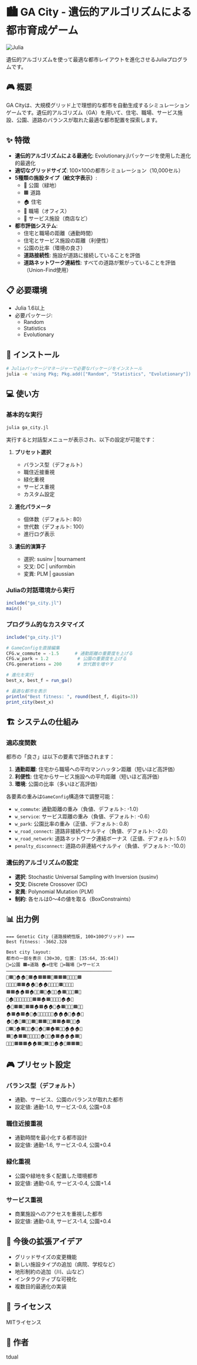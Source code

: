 # 🏙️ GA City - 遺伝的アルゴリズムによる都市育成ゲーム

![Julia](https://img.shields.io/badge/-Julia-9558B2?style=for-the-badge&logo=julia&logoColor=white)

遺伝的アルゴリズムを使って最適な都市レイアウトを進化させるJuliaプログラムです。

## 🎮 概要

GA Cityは、大規模グリッド上で理想的な都市を自動生成するシミュレーションゲームです。遺伝的アルゴリズム（GA）を用いて、住宅、職場、サービス施設、公園、道路のバランスが取れた最適な都市配置を探索します。

## ✨ 特徴

- **遺伝的アルゴリズムによる最適化**: Evolutionary.jlパッケージを使用した進化的最適化
- **適切なグリッドサイズ**: 100×100の都市シミュレーション（10,000セル）
- **5種類の施設タイプ（絵文字表示）**: 
  - 🌳 公園（緑地）
  - 🟫 道路
  - 🏠 住宅
  - 🏢 職場（オフィス）
  - 🏪 サービス施設（商店など）
- **都市評価システム**: 
  - 住宅と職場の距離（通勤時間）
  - 住宅とサービス施設の距離（利便性）
  - 公園の比率（環境の良さ）
  - **道路接続性**: 施設が道路に接続していることを評価
  - **道路ネットワーク連結性**: すべての道路が繋がっていることを評価（Union-Find使用）

## 📋 必要環境

- Julia 1.6以上
- 必要パッケージ:
  - Random
  - Statistics
  - Evolutionary

## 🚀 インストール

```bash
# Juliaパッケージマネージャーで必要なパッケージをインストール
julia -e 'using Pkg; Pkg.add(["Random", "Statistics", "Evolutionary"])'
```

## 💻 使い方

### 基本的な実行

```bash
julia ga_city.jl
```

実行すると対話型メニューが表示され、以下の設定が可能です：

1. **プリセット選択**
   - バランス型（デフォルト）
   - 職住近接重視
   - 緑化重視  
   - サービス重視
   - カスタム設定

2. **進化パラメータ**
   - 個体数（デフォルト: 80）
   - 世代数（デフォルト: 100）
   - 進行ログ表示

3. **遺伝的演算子**
   - 選択: susinv | tournament
   - 交叉: DC | uniformbin
   - 変異: PLM | gaussian

### Juliaの対話環境から実行

```julia
include("ga_city.jl")
main()
```

### プログラム的なカスタマイズ

```julia
include("ga_city.jl")

# GameConfigを直接編集
CFG.w_commute = -1.5      # 通勤距離の重要度を上げる
CFG.w_park = 1.2           # 公園の重要度を上げる
CFG.generations = 200      # 世代数を増やす

# 進化を実行
best_x, best_f = run_ga()

# 最適な都市を表示
println("Best fitness: ", round(best_f, digits=3))
print_city(best_x)
```

## 🏗️ システムの仕組み

### 適応度関数

都市の「良さ」は以下の要素で評価されます：

1. **通勤距離**: 住宅から職場への平均マンハッタン距離（短いほど高評価）
2. **利便性**: 住宅からサービス施設への平均距離（短いほど高評価）
3. **環境**: 公園の比率（多いほど高評価）

各要素の重みは`GameConfig`構造体で調整可能：
- `w_commute`: 通勤距離の重み（負値、デフォルト: -1.0）
- `w_service`: サービス距離の重み（負値、デフォルト: -0.6）
- `w_park`: 公園比率の重み（正値、デフォルト: 0.8）
- `w_road_connect`: 道路非接続ペナルティ（負値、デフォルト: -2.0）
- `w_road_network`: 道路ネットワーク連結ボーナス（正値、デフォルト: 5.0）
- `penalty_disconnect`: 道路の非連結ペナルティ（負値、デフォルト: -10.0）

### 遺伝的アルゴリズムの設定

- **選択**: Stochastic Universal Sampling with Inversion (susinv)
- **交叉**: Discrete Crossover (DC)
- **変異**: Polynomial Mutation (PLM)
- **制約**: 各セルは0〜4の値を取る（BoxConstraints）

## 📊 出力例

```
=== Genetic City (道路接続性版, 100×100グリッド) ===
Best fitness: -3662.328

Best city layout:
都市の一部を表示 (30×30, 位置: [35:64, 35:64])
🌳=公園 🟫=道路 🏠=住宅 🏢=職場 🏪=サービス
────────────────────────────────────────
🏢🟫🏢🏠🏠🏢🟫🏠🟫🟫🟫🌳🟫🟫🟫🏢🏢🏢🏢🟫
🏢🏪🌳🏢🟫🟫🏠🏠🏪🏠🏠🌳🏢🏢🏢🟫🌳🌳🏢🏢
🟫🟫🏠🏠🟫🏠🏪🌳🟫🌳🏠🏪🏪🏠🟫🏪🏢🏪🟫🌳
🏢🏠🌳🏢🏪🏪🏢🌳🌳🟫🟫🏠🟫🏢🏪🏢🏢🏠🏠🏪
🏠🏪🟫🟫🌳🟫🟫🏠🟫🏠🏠🏪🏠🟫🌳🏪🌳🟫🏪🏢
🏠🟫🏠🟫🏠🏢🏠🌳🏢🏪🏢🏢🏪🏠🏠🏠🏢🏠🏠🏪
🏠🏢🏠🏪🟫🏪🏢🟫🌳🟫🟫🏢🏢🟫🟫🏠🟫🏢🏢🏠
🏢🟫🌳🏠🟫🏪🏪🏠🏢🏠🌳🟫🏠🟫🏢🏪🏠🏠🏠🏢
🟫🏢🏠🟫🟫🏢🏪🌳🏪🏪🏠🌳🏢🏠🟫🏠🏠🏠🟫🏪
🌳🏢🏢🟫🟫🟫🏠🏠🟫🏢🟫🌳🏪🏠🏠🌳🟫🟫🟫🏪
```

## 🎮 プリセット設定

### バランス型（デフォルト）
- 通勤、サービス、公園のバランスが取れた都市
- 設定値: 通勤-1.0, サービス-0.6, 公園+0.8

### 職住近接重視
- 通勤時間を最小化する都市設計
- 設定値: 通勤-1.6, サービス-0.4, 公園+0.4

### 緑化重視
- 公園や緑地を多く配置した環境都市
- 設定値: 通勤-0.6, サービス-0.4, 公園+1.4

### サービス重視
- 商業施設へのアクセスを重視した都市
- 設定値: 通勤-0.8, サービス-1.4, 公園+0.4

## 🎯 今後の拡張アイデア

- グリッドサイズの変更機能
- 新しい施設タイプの追加（病院、学校など）
- 地形制約の追加（川、山など）
- インタラクティブな可視化
- 複数目的最適化の実装

## 📝 ライセンス

MITライセンス

## 👤 作者

tdual